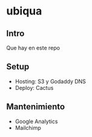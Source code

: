 # ubiqua

## Intro
Que hay en este repo

## Setup
- Hosting: S3 y Godaddy DNS
- Deploy: Cactus

## Mantenimiento
- Google Analytics
- Mailchimp

